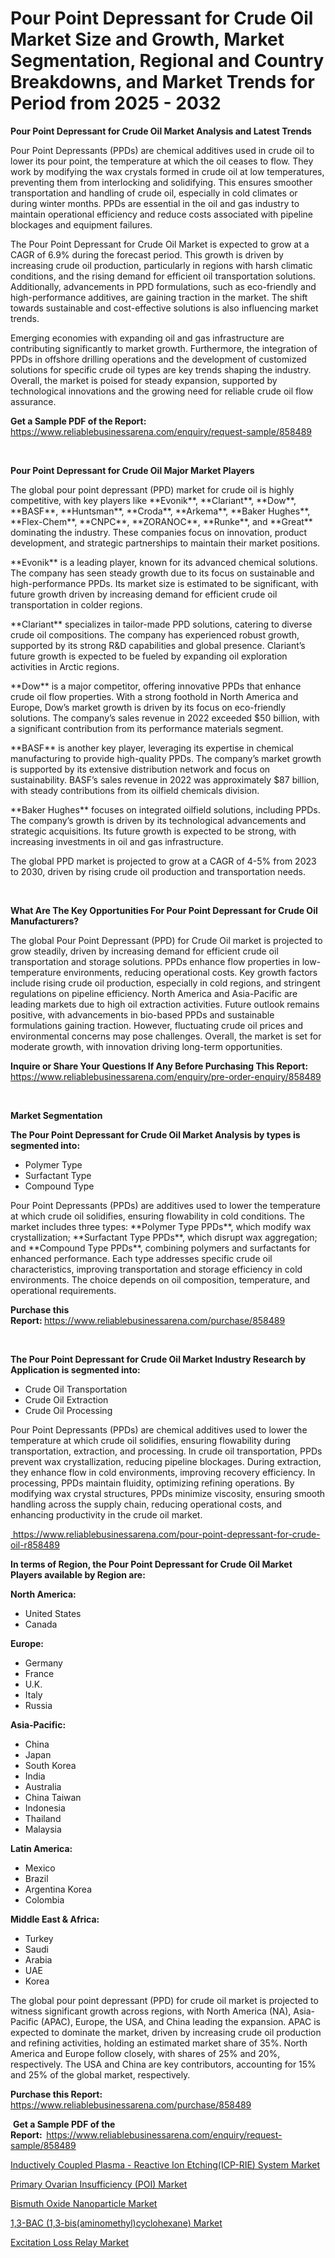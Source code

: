 <p><h1>Pour Point Depressant for Crude Oil Market Size and Growth, Market Segmentation, Regional and Country Breakdowns, and Market Trends for Period from 2025 -  2032</h1></p><p><strong>Pour Point Depressant for Crude Oil Market Analysis and Latest Trends</strong></p>
<p><p>Pour Point Depressants (PPDs) are chemical additives used in crude oil to lower its pour point, the temperature at which the oil ceases to flow. They work by modifying the wax crystals formed in crude oil at low temperatures, preventing them from interlocking and solidifying. This ensures smoother transportation and handling of crude oil, especially in cold climates or during winter months. PPDs are essential in the oil and gas industry to maintain operational efficiency and reduce costs associated with pipeline blockages and equipment failures.</p><p>The Pour Point Depressant for Crude Oil Market is expected to grow at a CAGR of 6.9% during the forecast period. This growth is driven by increasing crude oil production, particularly in regions with harsh climatic conditions, and the rising demand for efficient oil transportation solutions. Additionally, advancements in PPD formulations, such as eco-friendly and high-performance additives, are gaining traction in the market. The shift towards sustainable and cost-effective solutions is also influencing market trends.</p><p>Emerging economies with expanding oil and gas infrastructure are contributing significantly to market growth. Furthermore, the integration of PPDs in offshore drilling operations and the development of customized solutions for specific crude oil types are key trends shaping the industry. Overall, the market is poised for steady expansion, supported by technological innovations and the growing need for reliable crude oil flow assurance.</p></p>
<p><strong>Get a Sample PDF of the Report:&nbsp;</strong> <a href="https://www.reliablebusinessarena.com/enquiry/request-sample/858489?utm_campaign=1990&utm_medium=2&utm_source=Github&utm_content=ia&utm_term=25012025&utm_id=pour-point-depressant-for-crude-oil">https://www.reliablebusinessarena.com/enquiry/request-sample/858489</a></p>
<p>&nbsp;</p>
<p><strong>Pour Point Depressant for Crude Oil Major Market Players</strong></p>
<p><p>The global pour point depressant (PPD) market for crude oil is highly competitive, with key players like **Evonik**, **Clariant**, **Dow**, **BASF**, **Huntsman**, **Croda**, **Arkema**, **Baker Hughes**, **Flex-Chem**, **CNPC**, **ZORANOC**, **Runke**, and **Great** dominating the industry. These companies focus on innovation, product development, and strategic partnerships to maintain their market positions.</p><p>**Evonik** is a leading player, known for its advanced chemical solutions. The company has seen steady growth due to its focus on sustainable and high-performance PPDs. Its market size is estimated to be significant, with future growth driven by increasing demand for efficient crude oil transportation in colder regions.</p><p>**Clariant** specializes in tailor-made PPD solutions, catering to diverse crude oil compositions. The company has experienced robust growth, supported by its strong R&D capabilities and global presence. Clariant’s future growth is expected to be fueled by expanding oil exploration activities in Arctic regions.</p><p>**Dow** is a major competitor, offering innovative PPDs that enhance crude oil flow properties. With a strong foothold in North America and Europe, Dow’s market growth is driven by its focus on eco-friendly solutions. The company’s sales revenue in 2022 exceeded $50 billion, with a significant contribution from its performance materials segment.</p><p>**BASF** is another key player, leveraging its expertise in chemical manufacturing to provide high-quality PPDs. The company’s market growth is supported by its extensive distribution network and focus on sustainability. BASF’s sales revenue in 2022 was approximately $87 billion, with steady contributions from its oilfield chemicals division.</p><p>**Baker Hughes** focuses on integrated oilfield solutions, including PPDs. The company’s growth is driven by its technological advancements and strategic acquisitions. Its future growth is expected to be strong, with increasing investments in oil and gas infrastructure.</p><p>The global PPD market is projected to grow at a CAGR of 4-5% from 2023 to 2030, driven by rising crude oil production and transportation needs.</p></p>
<p>&nbsp;</p>
<p><strong>What Are The Key Opportunities For Pour Point Depressant for Crude Oil Manufacturers?</strong></p>
<p><p>The global Pour Point Depressant (PPD) for Crude Oil market is projected to grow steadily, driven by increasing demand for efficient crude oil transportation and storage solutions. PPDs enhance flow properties in low-temperature environments, reducing operational costs. Key growth factors include rising crude oil production, especially in cold regions, and stringent regulations on pipeline efficiency. North America and Asia-Pacific are leading markets due to high oil extraction activities. Future outlook remains positive, with advancements in bio-based PPDs and sustainable formulations gaining traction. However, fluctuating crude oil prices and environmental concerns may pose challenges. Overall, the market is set for moderate growth, with innovation driving long-term opportunities.</p></p>
<p><strong>Inquire or Share Your Questions If Any Before Purchasing This Report:</strong> <a href="https://www.reliablebusinessarena.com/enquiry/pre-order-enquiry/858489?utm_campaign=1990&utm_medium=2&utm_source=Github&utm_content=ia&utm_term=25012025&utm_id=pour-point-depressant-for-crude-oil">https://www.reliablebusinessarena.com/enquiry/pre-order-enquiry/858489</a></p>
<p>&nbsp;</p>
<p><strong>Market Segmentation</strong></p>
<p><strong>The Pour Point Depressant for Crude Oil Market Analysis by types is segmented into:</strong></p>
<p><ul><li>Polymer Type</li><li>Surfactant Type</li><li>Compound Type</li></ul></p>
<p><p>Pour Point Depressants (PPDs) are additives used to lower the temperature at which crude oil solidifies, ensuring flowability in cold conditions. The market includes three types: **Polymer Type PPDs**, which modify wax crystallization; **Surfactant Type PPDs**, which disrupt wax aggregation; and **Compound Type PPDs**, combining polymers and surfactants for enhanced performance. Each type addresses specific crude oil characteristics, improving transportation and storage efficiency in cold environments. The choice depends on oil composition, temperature, and operational requirements.</p></p>
<p><strong>Purchase this Report:&nbsp;</strong><a href="https://www.reliablebusinessarena.com/purchase/858489?utm_campaign=1990&utm_medium=2&utm_source=Github&utm_content=ia&utm_term=25012025&utm_id=pour-point-depressant-for-crude-oil">https://www.reliablebusinessarena.com/purchase/858489</a></p>
<p>&nbsp;</p>
<p><strong>The Pour Point Depressant for Crude Oil Market Industry Research by Application is segmented into:</strong></p>
<p><ul><li>Crude Oil Transportation</li><li>Crude Oil Extraction</li><li>Crude Oil Processing</li></ul></p>
<p><p>Pour Point Depressants (PPDs) are chemical additives used to lower the temperature at which crude oil solidifies, ensuring flowability during transportation, extraction, and processing. In crude oil transportation, PPDs prevent wax crystallization, reducing pipeline blockages. During extraction, they enhance flow in cold environments, improving recovery efficiency. In processing, PPDs maintain fluidity, optimizing refining operations. By modifying wax crystal structures, PPDs minimize viscosity, ensuring smooth handling across the supply chain, reducing operational costs, and enhancing productivity in the crude oil market.</p></p>
<p><a href="https://www.reliablebusinessarena.com/pour-point-depressant-for-crude-oil-r858489?utm_campaign=1990&utm_medium=2&utm_source=Github&utm_content=ia&utm_term=25012025&utm_id=pour-point-depressant-for-crude-oil">&nbsp;https://www.reliablebusinessarena.com/pour-point-depressant-for-crude-oil-r858489</a></p>
<p><strong>In terms of Region, the Pour Point Depressant for Crude Oil Market Players available by Region are:</strong></p>
<p>
    <p> <strong> North America: </strong>
        <ul>
            <li>United States</li>
            <li>Canada</li>
        </ul>
        </p> 
    <p> <strong> Europe: </strong>
        <ul>
            <li>Germany</li>
            <li>France</li>
            <li>U.K.</li>
            <li>Italy</li>
            <li>Russia</li>
        </ul>
        </p> 
    <p> <strong> Asia-Pacific: </strong>
        <ul>
            <li>China</li>
            <li>Japan</li>
            <li>South Korea</li>
            <li>India</li>
            <li>Australia</li>
            <li>China Taiwan</li>
            <li>Indonesia</li>
            <li>Thailand</li>
            <li>Malaysia</li>
        </ul>
        </p> 
    <p> <strong> Latin America: </strong>
        <ul>
            <li>Mexico</li>
            <li>Brazil</li>
            <li>Argentina Korea</li>
            <li>Colombia</li>
        </ul>
        </p> 
    <p> <strong> Middle East & Africa: </strong>
        <ul>
            <li>Turkey</li>
            <li>Saudi</li>
            <li>Arabia</li>
            <li>UAE</li>
            <li>Korea</li>
        </ul>
    </p>
    </p>
<p><p>The global pour point depressant (PPD) for crude oil market is projected to witness significant growth across regions, with North America (NA), Asia-Pacific (APAC), Europe, the USA, and China leading the expansion. APAC is expected to dominate the market, driven by increasing crude oil production and refining activities, holding an estimated market share of 35%. North America and Europe follow closely, with shares of 25% and 20%, respectively. The USA and China are key contributors, accounting for 15% and 25% of the global market, respectively.</p></p>
<p><strong>Purchase this Report: </strong><a href="https://www.reliablebusinessarena.com/purchase/858489?utm_campaign=1990&utm_medium=2&utm_source=Github&utm_content=ia&utm_term=25012025&utm_id=pour-point-depressant-for-crude-oil">https://www.reliablebusinessarena.com/purchase/858489</a></p>
<p>&nbsp;<strong>Get a Sample PDF of the Report:&nbsp;&nbsp;</strong><a href="https://www.reliablebusinessarena.com/enquiry/request-sample/858489?utm_campaign=1990&utm_medium=2&utm_source=Github&utm_content=ia&utm_term=25012025&utm_id=pour-point-depressant-for-crude-oil">https://www.reliablebusinessarena.com/enquiry/request-sample/858489</a></p>
<p><strong></strong></p>
<p><p><a href="https://www.linkedin.com/pulse/examining-inductively-coupled-plasma-reactive-ion-etchingicp-rie-trdze?utm_campaign=1990&utm_medium=2&utm_source=Github&utm_content=ia&utm_term=25012025&utm_id=pour-point-depressant-for-crude-oil">Inductively Coupled Plasma - Reactive Ion Etching(ICP-RIE) System Market</a></p><p><a href="https://www.linkedin.com/pulse/examining-ups-downs-primary-ovarian-insufficiency-poi-so1me?utm_campaign=1990&utm_medium=2&utm_source=Github&utm_content=ia&utm_term=25012025&utm_id=pour-point-depressant-for-crude-oil">Primary Ovarian Insufficiency (POI) Market</a></p><p><a href="https://www.linkedin.com/pulse/forecasting-growth-bismuth-oxide-nanoparticle-market-size-scope-em5ef?utm_campaign=1990&utm_medium=2&utm_source=Github&utm_content=ia&utm_term=25012025&utm_id=pour-point-depressant-for-crude-oil">Bismuth Oxide Nanoparticle Market</a></p><p><a href="https://www.linkedin.com/pulse/comprehensive-13-bac-13-bisaminomethylcyclohexane-report-industry-nzqtc?utm_campaign=1990&utm_medium=2&utm_source=Github&utm_content=ia&utm_term=25012025&utm_id=pour-point-depressant-for-crude-oil">1,3-BAC (1,3-bis(aminomethyl)cyclohexane) Market</a></p><p><a href="https://www.linkedin.com/pulse/impact-latest-trends-excitation-loss-relay-market-growth-n5j6e?utm_campaign=1990&utm_medium=2&utm_source=Github&utm_content=ia&utm_term=25012025&utm_id=pour-point-depressant-for-crude-oil">Excitation Loss Relay Market</a></p></p>